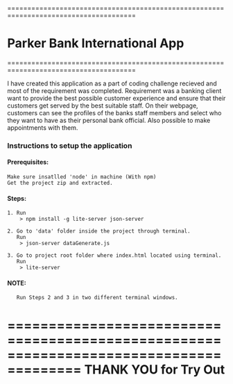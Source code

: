 ======================================================================================
# Parker Bank International App
======================================================================================

I have created this application as a part of coding challenge recieved 
and most of the requirement was completed.
Requirement was a banking client want to provide the best possible customer experience 
and ensure that their customers get served by the best suitable staff.
On their webpage, customers can see the profiles of the banks staff members 
and select who they want to have as their personal bank official.
Also possible to make appointments with them.

### Instructions to setup the application

#### Prerequisites: 
    Make sure insatlled 'node' in machine (With npm)
    Get the project zip and extracted.

#### Steps:
    1. Run 
        > npm install -g lite-server json-server

    2. Go to 'data' folder inside the project through terminal.
       Run
        > json-server dataGenerate.js

    3. Go to project root folder where index.html located using terminal.
       Run
        > lite-server 

#### NOTE: 

       Run Steps 2 and 3 in two different terminal windows.

=======================================================================================
                    THANK YOU for Try Out
=======================================================================================
